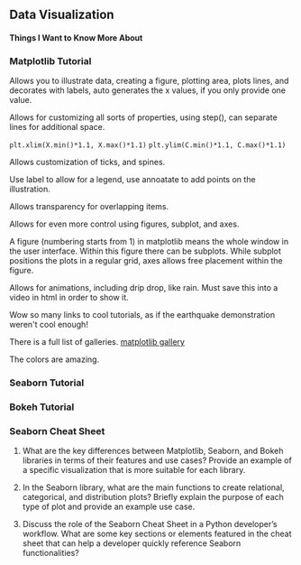 ## Data Visualization

#### Things I Want to Know More About



### Matplotlib Tutorial

Allows you to illustrate data, creating a figure, plotting area, plots lines, and decorates with labels, auto generates the x values, if you only provide one value.

Allows for customizing all sorts of properties, using step(), can separate lines for additional space. 

`plt.xlim(X.min()*1.1, X.max()*1.1)`
`plt.ylim(C.min()*1.1, C.max()*1.1)`

Allows customization of ticks, and spines. 

Use label to allow for a legend, use annoatate to add points on the illustration. 

Allows transparency for overlapping items. 

Allows for even more control using figures, subplot, and axes. 

A figure (numbering starts from 1) in matplotlib means the whole window in the user interface. Within this figure there can be subplots. While subplot positions the plots in a regular grid, axes allows free placement within the figure. 

Allows for animations, including drip drop, like rain. Must save this into a video in html in order to show it. 

Wow so many links to cool tutorials, as if the earthquake demonstration weren't cool enough!

There is a full list of galleries. [matplotlib gallery](https://matplotlib.org/2.0.2/gallery.html)

The colors are amazing. 

### Seaborn Tutorial

### Bokeh Tutorial

### Seaborn Cheat Sheet


1. What are the key differences between Matplotlib, Seaborn, and Bokeh libraries in terms of their features and use cases? Provide an example of a specific visualization that is more suitable for each library.

2. In the Seaborn library, what are the main functions to create relational, categorical, and distribution plots? Briefly explain the purpose of each type of plot and provide an example use case.

3. Discuss the role of the Seaborn Cheat Sheet in a Python developer’s workflow. What are some key sections or elements featured in the cheat sheet that can help a developer quickly reference Seaborn functionalities?
